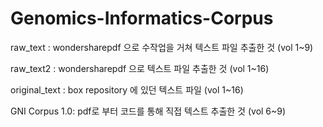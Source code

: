 # Genomics-Informatics-Corpus

raw_text : wondersharepdf 으로 수작업을 거쳐 텍스트 파일 추출한 것 (vol 1~9)

raw_text2 : wondersharepdf 으로 텍스트 파일 추출한 것 (vol 1~16)

original_text : box repository 에 있던 텍스트 파일 (vol 1~16)

GNI Corpus 1.0: pdf로 부터 코드를 통해 직접 텍스트 추출한 것 (vol 6~9)
